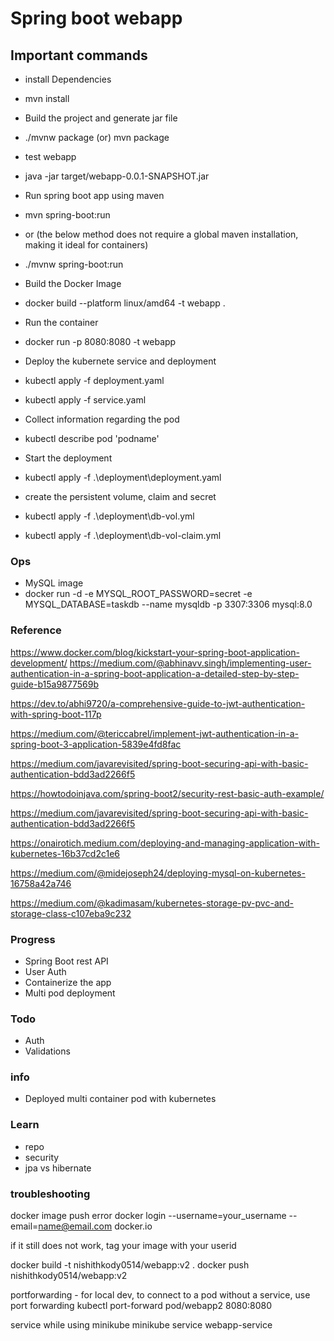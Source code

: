 # Spring boot webapp

## Important commands

- install Dependencies
- mvn install
- Build the project and generate jar file
- ./mvnw package (or) mvn package 
- test webapp
- java -jar target/webapp-0.0.1-SNAPSHOT.jar

- Run spring boot app using maven
- mvn spring-boot:run
- or (the below method does not require a global maven installation, making it ideal for containers)
- ./mvnw spring-boot:run
- Build the Docker Image
- docker build --platform linux/amd64 -t webapp .
- Run the container
- docker run -p 8080:8080 -t webapp
- Deploy the kubernete service and deployment
- kubectl apply -f deployment.yaml
- kubectl apply -f service.yaml
- Collect information regarding the pod
- kubectl describe pod 'podname'
- Start the deployment
- kubectl apply -f .\deployment\deployment.yaml
- create the persistent volume, claim and secret
- kubectl apply -f .\deployment\db-vol.yml
- kubectl apply -f .\deployment\db-vol-claim.yml

### Ops
- MySQL image
- docker run -d -e MYSQL_ROOT_PASSWORD=secret -e MYSQL_DATABASE=taskdb --name mysqldb -p 3307:3306 mysql:8.0


### Reference
https://www.docker.com/blog/kickstart-your-spring-boot-application-development/
https://medium.com/@abhinavv.singh/implementing-user-authentication-in-a-spring-boot-application-a-detailed-step-by-step-guide-b15a9877569b

https://dev.to/abhi9720/a-comprehensive-guide-to-jwt-authentication-with-spring-boot-117p

https://medium.com/@tericcabrel/implement-jwt-authentication-in-a-spring-boot-3-application-5839e4fd8fac

https://medium.com/javarevisited/spring-boot-securing-api-with-basic-authentication-bdd3ad2266f5

https://howtodoinjava.com/spring-boot2/security-rest-basic-auth-example/

https://medium.com/javarevisited/spring-boot-securing-api-with-basic-authentication-bdd3ad2266f5

https://onairotich.medium.com/deploying-and-managing-application-with-kubernetes-16b37cd2c1e6

https://medium.com/@midejoseph24/deploying-mysql-on-kubernetes-16758a42a746

https://medium.com/@kadimasam/kubernetes-storage-pv-pvc-and-storage-class-c107eba9c232

### Progress
- Spring Boot rest API
- User Auth
- Containerize the app
- Multi pod deployment

### Todo
- Auth
- Validations

### info
- Deployed multi container pod with kubernetes

### Learn
- repo
- security
- jpa vs hibernate

### troubleshooting
docker image push error 
docker login --username=your_username --email=name@email.com docker.io

if it still does not work, tag your image with your userid

docker build -t nishithkody0514/webapp:v2 .
docker push nishithkody0514/webapp:v2  

portforwarding - for local dev, to connect to a pod without a service, use port forwarding
kubectl port-forward pod/webapp2 8080:8080

service while using minikube
minikube service webapp-service
